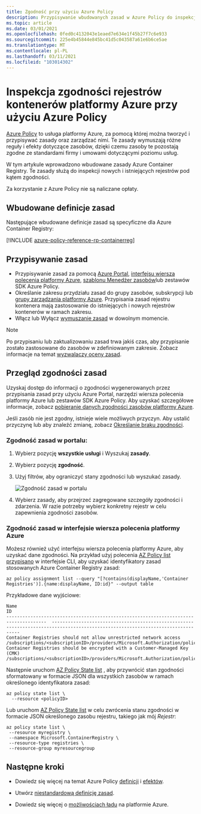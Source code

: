 ```yaml
---
title: Zgodność przy użyciu Azure Policy
description: Przypisywanie wbudowanych zasad w Azure Policy do inspekcji zgodności rejestrów kontenerów platformy Azure
ms.topic: article
ms.date: 03/01/2021
ms.openlocfilehash: 0fed0c4132043e1eaed7e634e1f45b27f7c6e933
ms.sourcegitcommit: 225e4b45844e845bc41d5c043587a61e6b6ce5ae
ms.translationtype: MT
ms.contentlocale: pl-PL
ms.lasthandoff: 03/11/2021
ms.locfileid: "103014302"
---
```

# <a name="audit-compliance-of-azure-container-registries-using-azure-policy"></a>Inspekcja zgodności rejestrów kontenerów platformy Azure przy użyciu Azure Policy

[Azure Policy](../governance/policy/overview.md) to usługa platformy Azure, za pomocą której można tworzyć i przypisywać zasady oraz zarządzać nimi. Te zasady wymuszają różne reguły i efekty dotyczące zasobów, dzięki czemu zasoby te pozostają zgodne ze standardami firmy i umowami dotyczącymi poziomu usług.

W tym artykule wprowadzono wbudowane zasady Azure Container Registry. Te zasady służą do inspekcji nowych i istniejących rejestrów pod kątem zgodności.

Za korzystanie z Azure Policy nie są naliczane opłaty.

## <a name="built-in-policy-definitions"></a>Wbudowane definicje zasad

Następujące wbudowane definicje zasad są specyficzne dla Azure Container Registry:

[!INCLUDE [azure-policy-reference-rp-containerreg](../../includes/policy/reference/byrp/microsoft.containerregistry.md)]

## <a name="assign-policies"></a>Przypisywanie zasad

* Przypisywanie zasad za pomocą [Azure Portal](../governance/policy/assign-policy-portal.md), [interfejsu wiersza polecenia platformy Azure](../governance/policy/assign-policy-azurecli.md), [szablonu Menedżer zasobów](../governance/policy/assign-policy-template.md)lub zestawów SDK Azure Policy.
* Określanie zakresu przydziału zasad do grupy zasobów, subskrypcji lub [grupy zarządzania platformy Azure](../governance/management-groups/overview.md). Przypisania zasad rejestru kontenera mają zastosowanie do istniejących i nowych rejestrów kontenerów w ramach zakresu.
* Włącz lub Wyłącz [wymuszanie zasad](../governance/policy/concepts/assignment-structure.md#enforcement-mode) w dowolnym momencie.

> [!NOTE]
> Po przypisaniu lub zaktualizowaniu zasad trwa jakiś czas, aby przypisanie zostało zastosowane do zasobów w zdefiniowanym zakresie. Zobacz informacje na temat [wyzwalaczy oceny zasad](../governance/policy/how-to/get-compliance-data.md#evaluation-triggers).

## <a name="review-policy-compliance"></a>Przegląd zgodności zasad

Uzyskaj dostęp do informacji o zgodności wygenerowanych przez przypisania zasad przy użyciu Azure Portal, narzędzi wiersza polecenia platformy Azure lub zestawów SDK Azure Policy. Aby uzyskać szczegółowe informacje, zobacz [pobieranie danych zgodności zasobów platformy Azure](../governance/policy/how-to/get-compliance-data.md).

Jeśli zasób nie jest zgodny, istnieje wiele możliwych przyczyn. Aby ustalić przyczynę lub aby znaleźć zmianę, zobacz [Określanie braku zgodności](../governance/policy/how-to/determine-non-compliance.md).

### <a name="policy-compliance-in-the-portal"></a>Zgodność zasad w portalu:

1. Wybierz pozycję **wszystkie usługi** i Wyszukaj **zasady**.
1. Wybierz pozycję **zgodność**.
1. Użyj filtrów, aby ograniczyć stany zgodności lub wyszukać zasady.

    ![Zgodność zasad w portalu](./media/container-registry-azure-policy/azure-policy-compliance.png)
    
1. Wybierz zasady, aby przejrzeć zagregowane szczegóły zgodności i zdarzenia. W razie potrzeby wybierz konkretny rejestr w celu zapewnienia zgodności zasobów.

### <a name="policy-compliance-in-the-azure-cli"></a>Zgodność zasad w interfejsie wiersza polecenia platformy Azure

Możesz również użyć interfejsu wiersza polecenia platformy Azure, aby uzyskać dane zgodności. Na przykład użyj polecenia [AZ Policy list przypisano](/cli/azure/policy/assignment#az-policy-assignment-list) w interfejsie CLI, aby uzyskać identyfikatory zasad stosowanych Azure Container Registry zasad:

```azurecli
az policy assignment list --query "[?contains(displayName,'Container Registries')].{name:displayName, ID:id}" --output table
```

Przykładowe dane wyjściowe:

```
Name                                                                                   ID
-------------------------------------------------------------------------------------  --------------------------------------------------------------------------------------------------------------------------------
Container Registries should not allow unrestricted network access           /subscriptions/<subscriptionID>/providers/Microsoft.Authorization/policyAssignments/b4faf132dc344b84ba68a441
Container Registries should be encrypted with a Customer-Managed Key (CMK)  /subscriptions/<subscriptionID>/providers/Microsoft.Authorization/policyAssignments/cce1ed4f38a147ad994ab60a
```

Następnie uruchom [AZ Policy State list](/cli/azure/policy/state#az-policy-state-list) , aby przywrócić stan zgodności sformatowany w formacie JSON dla wszystkich zasobów w ramach określonego identyfikatora zasad:

```azurecli
az policy state list \
  --resource <policyID>
```

Lub uruchom [AZ Policy State list](/cli/azure/policy/state#az-policy-state-list) w celu zwrócenia stanu zgodności w formacie JSON określonego zasobu rejestru, takiego jak mój *Rejestr*:

```azurecli
az policy state list \
 --resource myregistry \
 --namespace Microsoft.ContainerRegistry \
 --resource-type registries \
 --resource-group myresourcegroup
```

## <a name="next-steps"></a>Następne kroki

* Dowiedz się więcej na temat Azure Policy [definicji](../governance/policy/concepts/definition-structure.md) i [efektów](../governance/policy/concepts/effects.md).

* Utwórz [niestandardową definicję zasad](../governance/policy/tutorials/create-custom-policy-definition.md).

* Dowiedz się więcej o [możliwościach ładu](../governance/index.yml) na platformie Azure.
